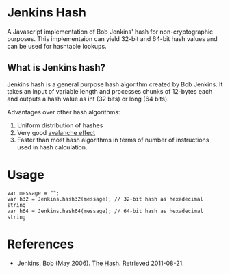 # Jenkins Hash

A Javascript implementation of Bob Jenkins' hash for non-cryptographic purposes. This implementaion can yield 32-bit and 64-bit hash values and can be used for hashtable lookups.

## What is Jenkins hash?
Jenkins hash is a general purpose hash algorithm created by Bob Jenkins. It takes an input of variable length and processes chunks of 12-bytes each and outputs a hash value as int (32 bits) or long (64 bits).

Advantages over other hash algorithms:

1. Uniform distribution of hashes
2. Very good <a href="http://en.wikipedia.org/wiki/Strict_Avalanche_Criterion">avalanche effect</a>
3.  Faster than most hash algorithms in terms of number of instructions used in hash calculation. 

# Usage
    var message = "";
    var h32 = Jenkins.hash32(message); // 32-bit hash as hexadecimal string
    var h64 = Jenkins.hash64(message); // 64-bit hash as hexadecimal string


# References

* Jenkins, Bob (May 2006). <a href="http://www.burtleburtle.net/bob/hash/doobs.html">The Hash</a>. Retrieved 2011-08-21.

